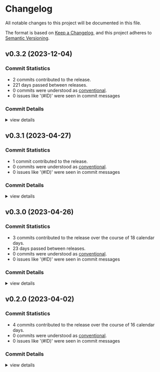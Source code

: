 # Changelog

All notable changes to this project will be documented in this file.

The format is based on [Keep a Changelog](https://keepachangelog.com/en/1.0.0/),
and this project adheres to [Semantic Versioning](https://semver.org/spec/v2.0.0.html).

## v0.3.2 (2023-12-04)

### Commit Statistics

<csr-read-only-do-not-edit/>

 - 2 commits contributed to the release.
 - 221 days passed between releases.
 - 0 commits were understood as [conventional](https://www.conventionalcommits.org).
 - 0 issues like '(#ID)' were seen in commit messages

### Commit Details

<csr-read-only-do-not-edit/>

<details><summary>view details</summary>

 * **Uncategorized**
    - Update README.md ([`a5e5f04`](https://github.com/NORICS-net/timewarp/commit/a5e5f046f3cb8f5fdc682c5f034adca319d64b5a))
    - Updated dependencies, better docu. ([`cfc7cf1`](https://github.com/NORICS-net/timewarp/commit/cfc7cf1976a643a75f9191d6038d2d8bca808daa))
</details>

## v0.3.1 (2023-04-27)

### Commit Statistics

<csr-read-only-do-not-edit/>

 - 1 commit contributed to the release.
 - 0 commits were understood as [conventional](https://www.conventionalcommits.org).
 - 0 issues like '(#ID)' were seen in commit messages

### Commit Details

<csr-read-only-do-not-edit/>

<details><summary>view details</summary>

 * **Uncategorized**
    - Direction-enums renamed. ([`f97b926`](https://github.com/NORICS-net/timewarp/commit/f97b92679491f3c82f39058390538f236d9e2b06))
</details>

## v0.3.0 (2023-04-26)

### Commit Statistics

<csr-read-only-do-not-edit/>

 - 3 commits contributed to the release over the course of 18 calendar days.
 - 23 days passed between releases.
 - 0 commits were understood as [conventional](https://www.conventionalcommits.org).
 - 0 issues like '(#ID)' were seen in commit messages

### Commit Details

<csr-read-only-do-not-edit/>

<details><summary>view details</summary>

 * **Uncategorized**
    - Iso8601-week dates and more added. ([`d186fcd`](https://github.com/NORICS-net/timewarp/commit/d186fcd9e24aab40422a7d3a4c083ade40aaa9e0))
    - Adding relative addition / subtraction '+5 [days|months|years]'. ([`ef72ae3`](https://github.com/NORICS-net/timewarp/commit/ef72ae3dce61f190fcff6e9324ab23463c3bf719))
    - DaySpan changed + docs improved. ([`5feb7ed`](https://github.com/NORICS-net/timewarp/commit/5feb7edec09aaa14ff169a4036a188985591fb8d))
</details>

## v0.2.0 (2023-04-02)

### Commit Statistics

<csr-read-only-do-not-edit/>

 - 4 commits contributed to the release over the course of 16 calendar days.
 - 0 commits were understood as [conventional](https://www.conventionalcommits.org).
 - 0 issues like '(#ID)' were seen in commit messages

### Commit Details

<csr-read-only-do-not-edit/>

<details><summary>view details</summary>

 * **Uncategorized**
    - Month-names allowed. ([`eccfd05`](https://github.com/NORICS-net/timewarp/commit/eccfd0514aa2abb5e6f31626d9a910c95e6bd5b0))
    - Create .github/workflows/rust.yml ([`ec2c5e6`](https://github.com/NORICS-net/timewarp/commit/ec2c5e6b775cbe51975e9c0dcc2bc9bc944fb4a7))
    - First step: parses iso / de / en -dates. ([`c6f7a61`](https://github.com/NORICS-net/timewarp/commit/c6f7a61eab166b9f0eb2d5235e216824e1729a7a))
    - Initial commit ([`ad87fc3`](https://github.com/NORICS-net/timewarp/commit/ad87fc3ae32693f63be4acea3b635c81f9eb8a0c))
</details>


